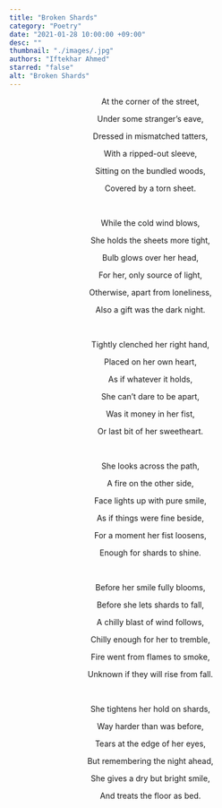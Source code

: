 ```yaml
---
title: "Broken Shards"
category: "Poetry"
date: "2021-01-28 10:00:00 +09:00"
desc: ""
thumbnail: "./images/.jpg"
authors: "Iftekhar Ahmed"
starred: "false"
alt: "Broken Shards"
---
```


<p style="text-align: center;align:center;">At the corner of the street,</p>
<p style="text-align: center;align:center;">Under some stranger’s eave, </p>
<p style="text-align: center;align:center;">Dressed in mismatched tatters, </p>
<p style="text-align: center;align:center;">With a ripped-out sleeve, </p>
<p style="text-align: center;align:center;">Sitting on the bundled woods, </p>
<p style="text-align: center;align:center;">Covered by a torn sheet. </p>
<p style="text-align: center;align:center;"><br></p>
<p style="text-align: center;align:center;">While the cold wind blows, </p>
<p style="text-align: center;align:center;">She holds the sheets more tight, </p>
<p style="text-align: center;align:center;">Bulb glows over her head, </p>
<p style="text-align: center;align:center;">For her, only source of light,</p>
<p style="text-align: center;align:center;">Otherwise, apart from loneliness,</p>
<p style="text-align: center;align:center;">Also a gift was the dark night.</p>
<p style="text-align: center;align:center;"><br></p>
<p style="text-align: center;align:center;">Tightly clenched her right hand,</p>
<p style="text-align: center;align:center;">Placed on her own heart,</p>
<p style="text-align: center;align:center;">As if whatever it holds, </p>
<p style="text-align: center;align:center;">She can’t dare to be apart,</p>
<p style="text-align: center;align:center;">Was it money in her fist,</p>
<p style="text-align: center;align:center;">Or last bit of her sweetheart.</p>
<p style="text-align: center;align:center;"><br></p>
<p style="text-align: center;align:center;">She looks across the path,</p>
<p style="text-align: center;align:center;">A fire on the other side,</p>
<p style="text-align: center;align:center;">Face lights up with pure smile,</p>
<p style="text-align: center;align:center;">As if things were fine beside,</p>
<p style="text-align: center;align:center;">For a moment her fist loosens,</p>
<p style="text-align: center;align:center;">Enough for shards to shine.</p>
<p style="text-align: center;align:center;"><br></p>
<p style="text-align: center;align:center;">Before her smile fully blooms,</p>
<p style="text-align: center;align:center;">Before she lets shards to fall,</p>
<p style="text-align: center;align:center;">A chilly blast of wind follows,</p>
<p style="text-align: center;align:center;">Chilly enough for her to tremble,</p>
<p style="text-align: center;align:center;">Fire went from flames to smoke,</p>
<p style="text-align: center;align:center;">Unknown if they will rise from fall.</p>
<p style="text-align: center;align:center;"><br></p>
<p style="text-align: center;align:center;">She tightens her hold on shards,</p>
<p style="text-align: center;align:center;">Way harder than was before,</p>
<p style="text-align: center;align:center;">Tears at the edge of her eyes,</p>
<p style="text-align: center;align:center;">But remembering the night ahead,</p>
<p style="text-align: center;align:center;">She gives a dry but bright smile,</p>
<p style="text-align: center;align:center;">And treats the floor as bed.</p>
